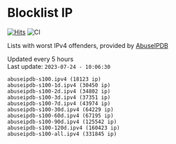 # Blocklist IP

[![Hits](https://hits.seeyoufarm.com/api/count/incr/badge.svg?url=https%3A%2F%2Fgithub.com%2Fborestad%2Fblocklist-ip%2F&count_bg=%2379C83D&title_bg=%23555555&icon=&icon_color=%23E7E7E7&title=hits&edge_flat=false)](https://hits.seeyoufarm.com)  ![CI](https://img.shields.io/github/workflow/status/borestad/blocklist-ip/CI?style=flat-square)

Lists with worst IPv4 offenders, provided by [AbuseIPDB](https://www.abuseipdb.com/)

<!-- FOOTER-PLACEHOLDER -->
Updated every 5 hours<br>
Last update: `2023-07-24 - 10:06:30`
```
abuseipdb-s100.ipv4 (18123 ip)
abuseipdb-s100-1d.ipv4 (30450 ip)
abuseipdb-s100-2d.ipv4 (34802 ip)
abuseipdb-s100-3d.ipv4 (37351 ip)
abuseipdb-s100-7d.ipv4 (43974 ip)
abuseipdb-s100-30d.ipv4 (64229 ip)
abuseipdb-s100-60d.ipv4 (67195 ip)
abuseipdb-s100-90d.ipv4 (125542 ip)
abuseipdb-s100-120d.ipv4 (160423 ip)
abuseipdb-s100-all.ipv4 (331845 ip)
```
